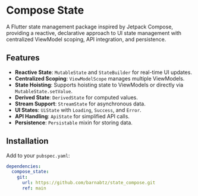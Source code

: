 # Compose State

A Flutter state management package inspired by Jetpack Compose, providing a reactive, declarative approach to UI state management with centralized ViewModel scoping, API integration, and persistence.

## Features
- **Reactive State**: `MutableState` and `StateBuilder` for real-time UI updates.
- **Centralized Scoping**: `ViewModelScope` manages multiple ViewModels.
- **State Hoisting**: Supports hoisting state to ViewModels or directly via `MutableState.setValue`.
- **Derived State**: `DerivedState` for computed values.
- **Stream Support**: `StreamState` for asynchronous data.
- **UI States**: `UiState` with `Loading`, `Success`, and `Error`.
- **API Handling**: `ApiState` for simplified API calls.
- **Persistence**: `Persistable` mixin for storing data.

## Installation

Add to your `pubspec.yaml`:
```yaml
dependencies:
  compose_state:
    git:
      url: https://github.com/barnabtz/state_compose.git
      ref: main